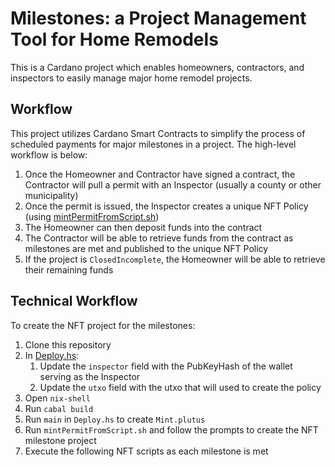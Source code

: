 # Milestones: a Project Management Tool for Home Remodels

This is a Cardano project which enables homeowners, contractors, and inspectors to easily manage major home remodel projects.

## Workflow

This project utilizes Cardano Smart Contracts to simplify the process of scheduled payments for major milestones in a project. The high-level workflow is below:

1. Once the Homeowner and Contractor have signed a contract, the Contractor will pull a permit with an Inspector (usually a county or other municipality)
1. Once the permit is issued, the Inspector creates a unique NFT Policy (using [mintPermitFromScript.sh](scripts/mintPermitFromScript.sh))
1. The Homeowner can then deposit funds into the contract
1. The Contractor will be able to retrieve funds from the contract as milestones are met and published to the unique NFT Policy
1. If the project is `ClosedIncomplete`, the Homeowner will be able to retrieve their remaining funds

## Technical Workflow

To create the NFT project for the milestones:

1. Clone this repository
1. In [Deploy.hs](src/Inspector/Deploy.hs): 
    1. Update the `inspector` field with the PubKeyHash of the wallet serving as the Inspector
    1. Update the `utxo` field with the utxo that will used to create the policy
1. Open `nix-shell`
1. Run `cabal build`
1. Run `main` in `Deploy.hs` to create `Mint.plutus`
1. Run `mintPermitFromScript.sh` and follow the prompts to create the NFT milestone project
1. Execute the following NFT scripts as each milestone is met
